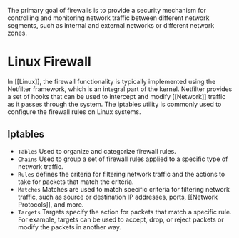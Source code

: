 The primary goal of firewalls is to provide a security mechanism for controlling and monitoring network traffic between different network segments, such as internal and external networks or different network zones.
# Linux Firewall
In [[Linux]], the firewall functionality is typically implemented using the Netfilter framework, which is an integral part of the kernel. Netfilter provides a set of hooks that can be used to intercept and modify [[Network]] traffic as it passes through the system. The iptables utility is commonly used to configure the firewall rules on Linux systems.
## Iptables
- `Tables` Used to organize and categorize firewall rules.
- `Chains` Used to group a set of firewall rules applied to a specific type of network traffic.
- `Rules` defines the criteria for filtering network traffic and the actions to take for packets that match the criteria.
- `Matches` Matches are used to match specific criteria for filtering network traffic, such as source or destination IP addresses, ports, [[Network Protocols]], and more.
- `Targets` Targets specify the action for packets that match a specific rule. For example, targets can be used to accept, drop, or reject packets or modify the packets in another way.

